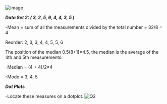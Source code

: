 ![image](https://github.com/user-attachments/assets/9a374c2b-fdf1-44e9-a378-1d6c42d316dd)

***Data Set 2: ( 3, 2, 5, 6, 4, 4, 3, 5 )***

-Mean = sum of all the measurements divided by the total number = 32/8 = 4

Reorder: 2, 3, 3, 4, 4, 5, 5, 6

The position of the median 0.5(8+1)=4.5, the median is the average of the 4th and 5th measurements.

-Median = (4 + 4)/2=4

-Mode = 3, 4, 5 

***Dot Plots***

-Locate these measures on a dotplot.
![Q2](https://github.com/user-attachments/assets/bc85ad30-22f6-488e-b0ce-36d5156a2749)

